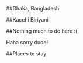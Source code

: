 ##Dhaka, Bangladesh

##Kacchi Biriyani

##Nothing much to do here :(

Haha sorry dude! 

##Places to stay
